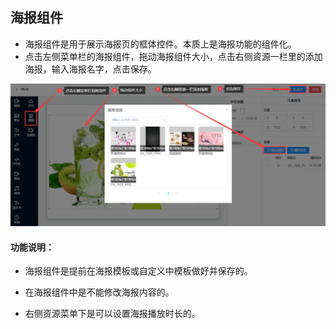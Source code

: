## 海报组件
* 海报组件是用于展示海报页的框体控件。本质上是海报功能的组件化。
* 点击左侧菜单栏的海报组件，拖动海报组件大小，点击右侧资源一栏里的添加海报，输入海报名字，点击保存。

![avatar](../images/program/13.png)

#### 功能说明：

* 海报组件是提前在海报模板或自定义中模板做好并保存的。

* 在海报组件中是不能修改海报内容的。

* 右侧资源菜单下是可以设置海报播放时长的。
